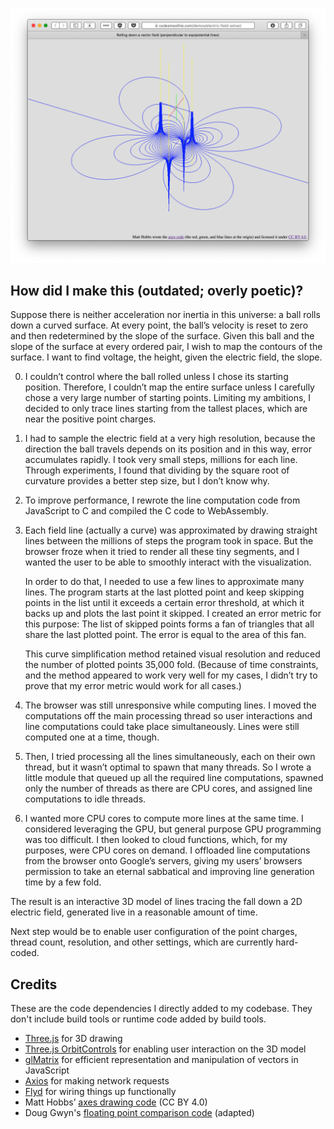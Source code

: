 ![screenshot](screenshot.png)



## How did I make this (outdated; overly poetic)?

Suppose there is neither acceleration nor inertia in this universe: a ball rolls down a curved surface. At every point, the ball’s velocity is reset to zero and then redetermined by the slope of the surface. Given this ball and the slope of the surface at every ordered pair, I wish to map the contours of the surface. I want to find voltage, the height, given the electric field, the slope. 

0. I couldn’t control where the ball rolled unless I chose its starting position. Therefore, I couldn’t map the entire surface unless I carefully chose a very large number of starting points. Limiting my ambitions, I decided to only trace lines starting from the tallest places, which are near the positive point charges.

1. I had to sample the electric field at a very high resolution, because the direction the ball travels depends on its position and in this way, error accumulates rapidly. I took very small steps, millions for each line. Through experiments, I found that dividing by the square root of curvature provides a better step size, but I don’t know why. 

2. To improve performance, I rewrote the line computation code from JavaScript to C and compiled the C code to WebAssembly. 

3. Each field line (actually a curve) was approximated by drawing straight lines between the millions of steps the program took in space. But the browser froze when it tried to render all these tiny segments, and I wanted the user to be able to smoothly interact with the visualization. 

   In order to do that, I needed to use a few lines to approximate many lines. The program starts at the last plotted point and keep skipping points in the list until it exceeds a certain error threshold, at which it backs up and plots the last point it skipped. I created an error metric for this purpose: The list of skipped points forms a fan of triangles that all share the last plotted point. The error is equal to the area of this fan. 

   This curve simplification method retained visual resolution and reduced the number of plotted points 35,000 fold. (Because of time constraints, and the method appeared to work very well for my cases, I didn’t try to prove that my error metric would work for all cases.) 

4. The browser was still unresponsive while computing lines. I moved the computations off the main processing thread so user interactions and line computations could take place simultaneously. Lines were still computed one at a time, though.

5. Then, I tried processing all the lines simultaneously, each on their own thread, but it wasn’t optimal to spawn that many threads. So I wrote a little module that queued up all the required line computations, spawned only the number of threads as there are CPU cores, and assigned line computations to idle threads. 

6. I wanted more CPU cores to compute more lines at the same time. I considered leveraging the GPU, but general purpose GPU programming was too difficult. I then looked to cloud functions, which, for my purposes, were CPU cores on demand. I offloaded line computations from the browser onto Google’s servers, giving my users’ browsers permission to take an eternal sabbatical and improving line generation time by a few fold.

The result is an interactive 3D model of lines tracing the fall down a 2D electric field, generated live in a reasonable amount of time.

Next step would be to enable user configuration of the point charges, thread count, resolution, and other settings, which are currently hard-coded. 



## Credits

These are the code dependencies I directly added to my codebase. They don't 
include build tools or runtime code added by build tools.

 - [Three.js](https://threejs.org) for 3D drawing
 - [Three.js OrbitControls](https://github.com/mrdoob/three.js/blob/master/examples/js/controls/OrbitControls.js) for enabling user interaction on the 3D model
 - [glMatrix](http://glmatrix.net) for efficient representation and manipulation of vectors in JavaScript
 - [Axios](https://github.com/axios/axios) for making network requests
 - [Flyd](https://github.com/paldepind/flyd) for wiring things up functionally
 - Matt Hobbs’ [axes drawing code](https://nooshu.github.io/lab/2011-05-15-debug-axes-in-three-js/) (CC BY 4.0)
 - Doug Gwyn's [floating point comparison code](http://c-faq.com/fp/fpequal.html) (adapted)

